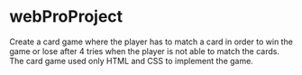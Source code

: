 # webProProject
Create a card game where the player has to match a card in order to win the game or lose after 4 tries when the player is not able to match the cards. The card game used only HTML and CSS to implement the game. 
